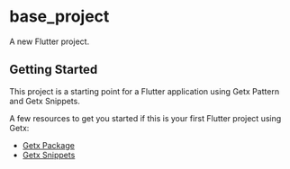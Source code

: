 # base_project

A new Flutter project.

## Getting Started

This project is a starting point for a Flutter application using Getx Pattern and Getx Snippets.

A few resources to get you started if this is your first Flutter project using Getx:

- [Getx Package](https://pub.dev/packages/get)
- [Getx Snippets](https://marketplace.visualstudio.com/items?itemName=get-snippets.get-snippets)
